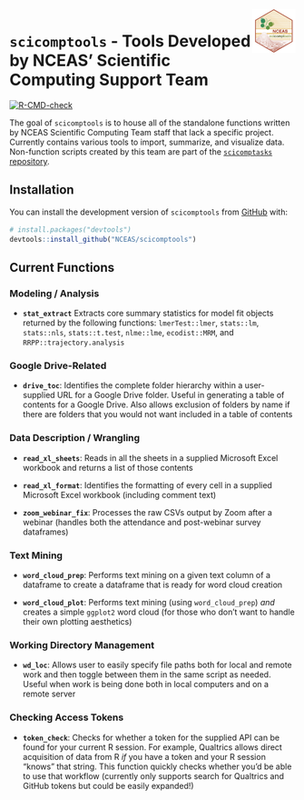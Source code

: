 
<!-- README.md is generated from README.Rmd. Please edit that file -->

<img src = "man/figures/scicomptools_hex.png" align = "right" width = "15%"/>

# `scicomptools` - Tools Developed by NCEAS’ Scientific Computing Support Team

<!-- badges: start -->

[![R-CMD-check](https://github.com/NCEAS/scicomptools/actions/workflows/R-CMD-check.yaml/badge.svg)](https://github.com/NCEAS/scicomptools/actions/workflows/R-CMD-check.yaml)
<!-- badges: end -->

The goal of `scicomptools` is to house all of the standalone functions
written by NCEAS Scientific Computing Team staff that lack a specific
project. Currently contains various tools to import, summarize, and
visualize data. Non-function scripts created by this team are part of
the [`scicomptasks`
repository](https://github.com/NCEAS/scicomptasks#readme).

## Installation

You can install the development version of `scicomptools` from
[GitHub](https://github.com/) with:

``` r
# install.packages("devtools")
devtools::install_github("NCEAS/scicomptools")
```

## Current Functions

### Modeling / Analysis

-   **`stat_extract`** Extracts core summary statistics for model fit
    objects returned by the following functions: `lmerTest::lmer`,
    `stats::lm`, `stats::nls`, `stats::t.test`, `nlme::lme`,
    `ecodist::MRM`, and `RRPP::trajectory.analysis`

### Google Drive-Related

-   **`drive_toc`**: Identifies the complete folder hierarchy within a
    user-supplied URL for a Google Drive folder. Useful in generating a
    table of contents for a Google Drive. Also allows exclusion of
    folders by name if there are folders that you would not want
    included in a table of contents

### Data Description / Wrangling

-   **`read_xl_sheets`**: Reads in all the sheets in a supplied
    Microsoft Excel workbook and returns a list of those contents

-   **`read_xl_format`**: Identifies the formatting of every cell in a
    supplied Microsoft Excel workbook (including comment text)

-   **`zoom_webinar_fix`**: Processes the raw CSVs output by Zoom after
    a webinar (handles both the attendance and post-webinar survey
    dataframes)

### Text Mining

-   **`word_cloud_prep`**: Performs text mining on a given text column
    of a dataframe to create a dataframe that is ready for word cloud
    creation

-   **`word_cloud_plot`**: Performs text mining (using
    `word_cloud_prep`) *and* creates a simple `ggplot2` word cloud (for
    those who don’t want to handle their own plotting aesthetics)

### Working Directory Management

-   **`wd_loc`**: Allows user to easily specify file paths both for
    local and remote work and then toggle between them in the same
    script as needed. Useful when work is being done both in local
    computers and on a remote server

### Checking Access Tokens

-   **`token_check`**: Checks for whether a token for the supplied API
    can be found for your current R session. For example, Qualtrics
    allows direct acquisition of data from R *if* you have a token and
    your R session “knows” that string. This function quickly checks
    whether you’d be able to use that workflow (currently only supports
    search for Qualtrics and GitHub tokens but could be easily
    expanded!)
